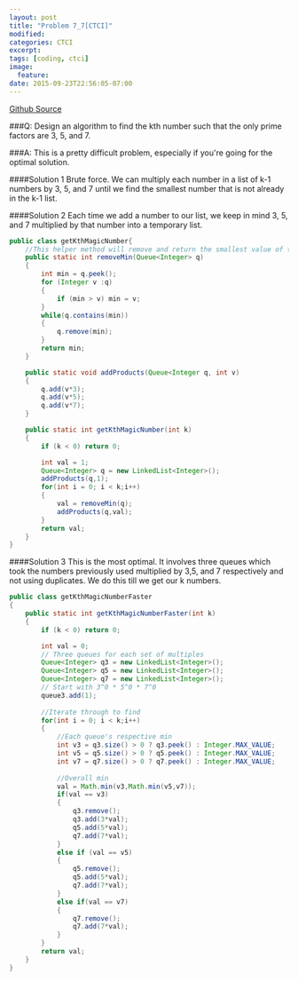 ```yaml
---
layout: post
title: "Problem 7_7[CTCI]"
modified:
categories: CTCI
excerpt:
tags: [coding, ctci]
image:
  feature:
date: 2015-09-23T22:56:05-07:00
---
```

[Github Source](https://github.com/patricknyu/CtCInterview/tree/master/ch_7/7_7)

###Q:
Design an algorithm to find the kth number such that the only prime factors are 3, 5, and 7.

###A:
This is a pretty difficult problem, especially if you're going for the optimal solution.

####Solution 1
Brute force.  We can multiply each number in a list of k-1 numbers by 3, 5, and 7 until we find the smallest number that is not already in the k-1 list.

####Solution 2
Each time we add a number to our list, we keep in mind 3, 5, and 7 multiplied by that number into a temporary list.

```java
public class getKthMagicNumber{
	//This helper method will remove and return the smallest value of the queue.
	public static int removeMin(Queue<Integer> q)
	{
		int min = q.peek();
		for (Integer v :q)
		{
			if (min > v) min = v;
		}
		while(q.contains(min))
		{
			q.remove(min);
		}
		return min;
	}

	public static void addProducts(Queue<Integer q, int v)
	{
		q.add(v*3);
		q.add(v*5);
		q.add(v*7);
	}

	public static int getKthMagicNumber(int k)
	{
		if (k < 0) return 0;

		int val = 1;
		Queue<Integer> q = new LinkedList<Integer>();
		addProducts(q,1);
		for(int i = 0; i < k;i++)
		{
			val = removeMin(q);
			addProducts(q,val);
		}
		return val;
	}
}
```

####Solution 3
This is the most optimal.  It involves three queues which took the numbers previously used multiplied by 3,5, and 7 respectively and not using duplicates.  We do this till we get our k numbers.

```java
public class getKthMagicNumberFaster
{
	public static int getKthMagicNumberFaster(int k)
	{
		if (k < 0) return 0;

		int val = 0;
		// Three queues for each set of multiples
		Queue<Integer> q3 = new LinkedList<Integer>();
		Queue<Integer> q5 = new LinkedList<Integer>();
		Queue<Integer> q7 = new LinkedList<Integer>();
		// Start with 3^0 * 5^0 * 7^0
		queue3.add(1);
		
		//Iterate through to find
		for(int i = 0; i < k;i++)
		{
			//Each queue's respective min
			int v3 = q3.size() > 0 ? q3.peek() : Integer.MAX_VALUE;
			int v5 = q5.size() > 0 ? q5.peek() : Integer.MAX_VALUE;
			int v7 = q7.size() > 0 ? q7.peek() : Integer.MAX_VALUE;
			
			//Overall min
			val = Math.min(v3,Math.min(v5,v7));
			if(val == v3)
			{
				q3.remove();
				q3.add(3*val);
				q5.add(5*val);
				q7.add(7*val);
			}
			else if (val == v5)
			{
				q5.remove();
				q5.add(5*val);
				q7.add(7*val);
			}
			else if(val == v7)
			{
				q7.remove();
				q7.add(7*val);
			}
		}
		return val;
	}
}
```
